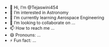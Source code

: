 - 👋 Hi, I’m @Tejaswini454
- 👀 I’m interested in Astronomy
- 🌱 I’m currently learning Aerospace Engineering
- 💞️ I’m looking to collaborate on ...
- 📫 How to reach me ...
- 😄 Pronouns: ...
- ⚡ Fun fact: ...

<!---
Tejaswini454/Tejaswini454 is a ✨ special ✨ repository because its `README.md` (this file) appears on your GitHub profile.
You can click the Preview link to take a look at your changes.
--->
